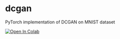 # dcgan
PyTorch implementation of DCGAN on MNIST dataset

[![Open In Colab](https://colab.research.google.com/assets/colab-badge.svg)](https://colab.research.google.com/github/yx-chan131/dcgan/blob/master/dcgan_for_mnist.ipynb)
